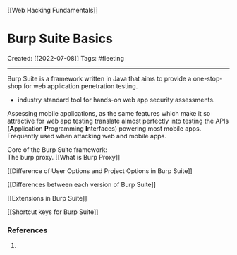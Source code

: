 [[Web Hacking Fundamentals]]

# Burp Suite Basics
Created:  [[2022-07-08]]
Tags: #fleeting 

---
Burp Suite is a framework written in Java that aims to provide a one-stop-shop for web application penetration testing.
- industry standard tool for hands-on web app security assessments.

Assessing mobile applications, as the same features which make it so attractive for web app testing translate almost perfectly into testing the APIs (**A**pplication **P**rogramming **I**nterfaces) powering most mobile apps.
Frequently used when attacking web and mobile apps.


Core of the Burp Suite framework:  
The burp proxy.
[[What is Burp Proxy]]



[[Difference of User Options and Project Options in Burp Suite]]


[[Differences between each version of Burp Suite]]

[[Extensions in Burp Suite]]

[[Shortcut keys for Burp Suite]]










### References
1. 